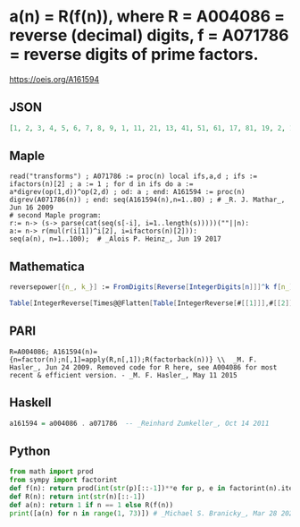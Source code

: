 # a\(n\) \= R\(f\(n\)\), where R \= A004086 \= reverse \(decimal\) digits, f \= A071786 \= reverse digits of prime factors\.
https://oeis.org/A161594
## JSON
```JSON
[1, 2, 3, 4, 5, 6, 7, 8, 9, 1, 11, 21, 13, 41, 51, 61, 17, 81, 19, 2, 12, 22, 23, 42, 52, 26, 72, 82, 29, 3, 31, 23, 33, 241, 53, 63, 37, 281, 39, 4, 41, 24, 43, 44, 54, 46, 47, 84, 94, 5, 312, 421, 53, 45, 55, 65, 372, 481, 59, 6, 61, 62, 36, 46, 551, 66, 67, 482, 69, 7, 71, 27]
```
## Maple
```Maple
read("transforms") ; A071786 := proc(n) local ifs,a,d ; ifs := ifactors(n)[2] ; a := 1 ; for d in ifs do a := a*digrev(op(1,d))^op(2,d) ; od: a ; end: A161594 := proc(n) digrev(A071786(n)) ; end: seq(A161594(n),n=1..80) ; # _R. J. Mathar_, Jun 16 2009
# second Maple program:
r:= n-> (s-> parse(cat(seq(s[-i], i=1..length(s)))))(""||n):
a:= n-> r(mul(r(i[1])^i[2], i=ifactors(n)[2])):
seq(a(n), n=1..100);  # _Alois P. Heinz_, Jun 19 2017
```
## Mathematica
```Mathematica
reversepower[{n_, k_}] := FromDigits[Reverse[IntegerDigits[n]]]^k f[n_] := FromDigits[ Reverse[IntegerDigits[Times @@ Map[reversepower, FactorInteger[n]]]]] Table[f[n], {n, 100}]
```
```Mathematica
Table[IntegerReverse[Times@@Flatten[Table[IntegerReverse[#[[1]]],#[[2]]]& /@FactorInteger[n]]],{n,100}] (* Requires Mathematica version 10 or later *) (* _Harvey P. Dale_, Aug 21 2016 *)
```
## PARI
```PARI
R=A004086; A161594(n)={n=factor(n);n[,1]=apply(R,n[,1]);R(factorback(n))} \\  _M. F. Hasler_, Jun 24 2009. Removed code for R here, see A004086 for most recent & efficient version. - _M. F. Hasler_, May 11 2015
```
## Haskell
```Haskell
a161594 = a004086 . a071786  -- _Reinhard Zumkeller_, Oct 14 2011
```
## Python
```Python
from math import prod
from sympy import factorint
def f(n): return prod(int(str(p)[::-1])**e for p, e in factorint(n).items())
def R(n): return int(str(n)[::-1])
def a(n): return 1 if n == 1 else R(f(n))
print([a(n) for n in range(1, 73)]) # _Michael S. Branicky_, Mar 28 2022
```
